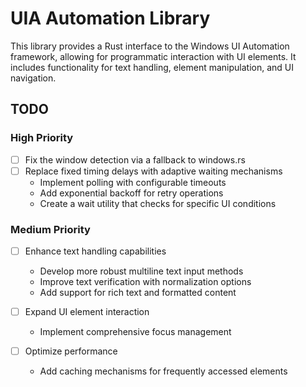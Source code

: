 
# UIA Automation Library

This library provides a Rust interface to the Windows UI Automation framework, allowing for programmatic interaction with UI elements. It includes functionality for text handling, element manipulation, and UI navigation.

## TODO

### High Priority

- [ ] Fix the window detection via a fallback to windows.rs
- [ ] Replace fixed timing delays with adaptive waiting mechanisms
  - Implement polling with configurable timeouts
  - Add exponential backoff for retry operations
  - Create a wait utility that checks for specific UI conditions

### Medium Priority

- [ ] Enhance text handling capabilities
  - Develop more robust multiline text input methods
  - Improve text verification with normalization options
  - Add support for rich text and formatted content

- [ ] Expand UI element interaction

  - Implement comprehensive focus management

- [ ] Optimize performance
  - Add caching mechanisms for frequently accessed elements
